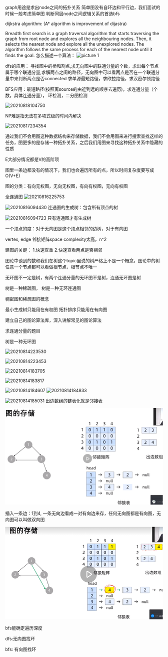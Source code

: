 graph用途是求出node之间的拓扑关系
简单图没有自环边和平行边，我们面试的时候一般考虑简单图
判断同层node之间逻辑关系的首选bfs

dijkstra algorithm: (A* algorithm is improvement of dijastra)



Breadth first search is a graph traversal algorithm that starts traversing the graph from root node and explores all the neighbouring nodes. Then, it selects the nearest node and explore all the unexplored nodes. The algorithm follows the same process for each of the nearest node until it finds the goal.
怎么描述一个算法：
![picture 1](https://i.loli.net/2021/09/06/mREUBkW4GdVHq2N.png)  


dfs的应用： 寻找图中的桥和割点,求无向图中的联通分量的个数，求出每个节点属于哪个联通分量,求解两点之间的路径，无向图中可以看两点是否在一个联通分量中来判断两点是否connected
求单源最短路径，求欧拉路径，求汉密尔顿路径


BFS应用：最短路径(按照离source的由近到远的顺序去遍历)，求连通分量（个数，具体连通分量）， 环检测，二分图检测

![20210818104750](https://i.loli.net/2021/08/19/FHO6R4BD1btgsrd.png)

NP难是指无法在多项式级的时间内解决


![20210817234354](https://i.loli.net/2021/08/18/9w52pJbxKT6UCGd.png)


通过我们不会用图这种数据结构来存储数据，我们不会用图来进行搜索查找这样的任务，图更多的是存储一种拓扑关系，之后我们用图来寻找这种拓扑关系中隐藏的性质


E大部分情况都是V的高阶项

图里一条边都没有的情况下，我们也会遍历所有的点，所以时间复杂度要写成O(V+E)


图的分类：有向无权图，无向无权图，有向有权图，无向有权图

全连通图
![20210816225753](https://i.loli.net/2021/08/17/rsf45KChnNRkgUl.png)


![20210816094430](https://i.loli.net/2021/08/17/xNF1U4jcOhEiJoz.png)
连通图的生成树：包含所有顶点的树

![20210816094723](https://i.loli.net/2021/08/17/LUjaWuDrYXeG8Vc.png)
只有连通图才有生成树

一个顶点的度：对于无向图是这个顶点相邻的边树，对于有向图

vertex, edge
邻接矩阵space complexity太高，n^2

建图的关键： 1.快速查重 2.快速查看两点是否相邻

图论中谈到的数和我们在树这个topic里说的树严格上不是一个概念，图论中的树任意一个节点都可以看做根节点，根节点不唯一

无环图不一定是树，有两个连通分量的无环图不是树，连通无环图是树 






树是一种稀疏图， 树是一种无环连通图

稠密图和稀疏图的概念



最小生成树只能用在有权图
拓扑排序只能用在有向图


建立自己的图论算法库，深入讲解常见的图论算法


求连通分量的题目

树是一种无环图

![20210814223530](https://i.loli.net/2021/08/15/IYstv7H1cukZ6qe.png)

![20210814223453](https://i.loli.net/2021/08/15/VouyW3NCrbU4JKZ.png)

![20210814183705](https://i.loli.net/2021/08/15/zuJi2agvcWlp4js.png)

![20210814183817](https://i.loli.net/2021/08/15/DJwrSsocp3z8a7e.png)

![20210814184607](https://i.loli.net/2021/08/15/KvXNg3P7RJ2uMiE.png)
![20210814184833](https://i.loli.net/2021/08/15/8ZQPIekAgsBjRKl.png)

![20210814185031](https://i.loli.net/2021/08/15/pYrmVJxQDAgW5vn.png)
出边数组的链表化就是邻接表

![20210702103234](https://raw.githubusercontent.com/corykingsf/hack-system-design-pixel/main/pictures/20210702103234.png)


插入一条边：1到4,
一条无向边看成一对有向边来存，任何无向图都是有向图，无向图可以叫做双向图


![20210702214711](https://raw.githubusercontent.com/corykingsf/hack-system-design-pixel/main/pictures/20210702214711.png)


bfs能确定遍历深度


dfs:无向图找环

bfs: 有向图找环

